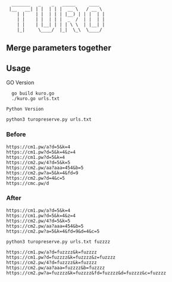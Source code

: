 ```
  _______   _    _   _____     ____  
 |__   __| | |  | | |  __ \   / __ \ 
    | |    | |  | | | |__) | | |  | |
    | |    | |  | | |  _  /  | |  | |
    | |    | |__| | | | \ \  | |__| |
    |_|     \____/  |_|  \_\  \____/                           
   ```               
  ## Merge parameters together 
   
   ## Usage

   GO Version
  ```
    go build kuro.go
    ./kuro.go urls.txt
  ```

    Python Version
  ``` 
  python3 turopreserve.py urls.txt
  ```
  
### Before
```
https://cm1.pw/a?d=5&k=4
https://cm1.pw?d=5&k=4&z=4
https://cm1.pw?d=5&k=4
https://cm2.pw/4?d=5&k=5
https://cm2.pw/aa?aaa=454&b=5
https://cm2.pw?a=5&k=4&fd=9
https://cm2.pw?d=4&c=5
https://cmc.pw/d
```

### After 
```
https://cm1.pw/a?d=5&k=4
https://cm1.pw?d=5&k=4&z=4
https://cm2.pw/4?d=5&k=5
https://cm2.pw/aa?aaa=454&b=5
https://cm2.pw?a=5&k=4&fd=9&d=4&c=5

```

  ``` 
  python3 turopreserve.py urls.txt fuzzzz
  ```
```
https://cm1.pw/a?d=fuzzzz&k=fuzzzz
https://cm1.pw?d=fuzzzz&k=fuzzzz&z=fuzzzz
https://cm2.pw/4?d=fuzzzz&k=fuzzzz
https://cm2.pw/aa?aaa=fuzzzz&b=fuzzzz
https://cm2.pw?a=fuzzzz&k=fuzzzz&fd=fuzzzz&d=fuzzzz&c=fuzzzz



```
                                 
                                     
                                     
                                     
                                     
                                     
                                     
                                     
                                     
                                     
                                     
                                     
                                     
                                     
                                     
